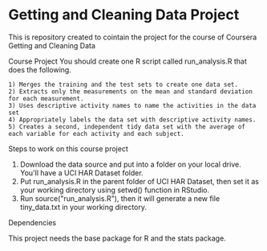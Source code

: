 # Getting and Cleaning Data Project
This is repository created to cointain the project for the course of Coursera Getting and Cleaning Data

Course Project
You should create one R script called run_analysis.R that does the following.
  
    1) Merges the training and the test sets to create one data set.
    2) Extracts only the measurements on the mean and standard deviation for each measurement.
    3) Uses descriptive activity names to name the activities in the data set
    4) Appropriately labels the data set with descriptive activity names.
    5) Creates a second, independent tidy data set with the average of each variable for each activity and each subject.

Steps to work on this course project
1. Download the data source and put into a folder on your local drive. You'll have a UCI HAR Dataset folder.
2. Put run_analysis.R in the parent folder of UCI HAR Dataset, then set it as your working directory using setwd() function in RStudio.
3. Run source("run_analysis.R"), then it will generate a new file tiny_data.txt in your working directory.

Dependencies

This project needs the base package for R and the stats package. 
